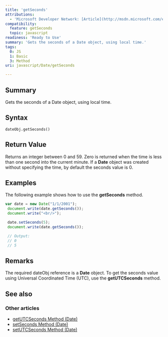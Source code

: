 ```yaml
---
title: 'getSeconds'
attributions:
  - 'Microsoft Developer Network: [Article](http://msdn.microsoft.com/en-us/library/ie/ct79zx09(v=vs.94).aspx)'
compatibility:
  feature: getSeconds
  topic: javascript
readiness: 'Ready to Use'
summary: 'Gets the seconds of a Date object, using local time.'
tags:
  0: JS
  1: Basic
  3: Method
uri: javascript/Date/getSeconds

---
```

## Summary

Gets the seconds of a Date object, using local time.

## Syntax

    dateObj.getSeconds()

## Return Value

Returns an integer between 0 and 59. Zero is returned when the time is less than one second into the current minute. If a **Date** object was created without specifying the time, by default the seconds value is 0.

## Examples

The following example shows how to use the **getSeconds** method.

``` js
var date = new Date("1/1/2001");
 document.write(date.getSeconds());
 document.write("<br/>");

 date.setSeconds(5);
 document.write(date.getSeconds());

 // Output:
 // 0
 // 5
```

## Remarks

The required dateObj reference is a **Date** object. To get the seconds value using Universal Coordinated Time (UTC), use the **getUTCSeconds** method.

## See also

### Other articles

-   [getUTCSeconds Method (Date)](/javascript/Date/getUTCSeconds)
-   [setSeconds Method (Date)](/javascript/Date/setSeconds)
-   [setUTCSeconds Method (Date)](/javascript/Date/setUTCSeconds)

